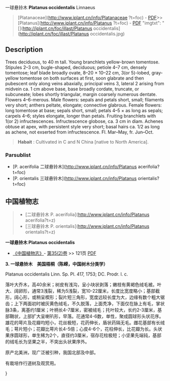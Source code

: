 一球悬铃木 **Platanus occidentalis** Linnaeus

> [Platanaceae](http://www.iplant.cn/info/Platanaceae ?t=foc) - [PDF](http://iplant.cn/foc/pdf/Platanaceae.pdf)>>[Platanus](http://www.iplant.cn/info/Platanus ?t=foc) - [PDF](http://www.iplant.cn/foc/pdf/Platanus.pdf)
  "imgtxt": "[](http://iplant.cn/foc/illast/Platanus occidentalis](http://iplant.cn/foc/illast/Platanus occidentalis.jpg)

## Description

Trees deciduous, to 40 m tall. Young branchlets yellow-brown tomentose. Stipules 2–3 cm, bugle-shaped, deciduous; petiole 4–7 cm, densely tomentose; leaf blade broadly ovate, 8–20 × 10–22 cm, 3(or 5)-lobed, gray-yellow tomentose on both surfaces at first, soon glabrate and then pubescent only along veins abaxially, principal veins 3, lateral 2 arising from midvein ca. 1 cm above base, base broadly cordate, truncate, or subcuneate; lobes shortly triangular, margin coarsely numerous dentate. Flowers 4–6-merous. Male flowers: sepals and petals short, small; filaments very short; anthers peltate, elongate; connective glabrous. Female flowers: long tomentose at base; sepals short, small; petals 4–5 × as long as sepals; carpels 4–6; styles elongate, longer than petals. Fruiting branchlets with 1(or 2) infructescences. Infructescence globose, ca. 3 cm in diam. Achenes obtuse at apex, with persistent style very short; basal hairs ca. 1/2 as long as achene, not exserted from infructescence. Fl. Mar–May, fr. Jun–Oct.

> **Habait** : 
> Cultivated in C and N China [native to North America].

### Parsublist

* [P.  acerifolia  二球悬铃木](http://www.iplant.cn/info/Platanus acerifolia?t=foc)
* [P.  orientalis  三球悬铃木](http://www.iplant.cn/info/Platanus orientalis?t=foc)

## 中国植物志

> * [二球悬铃木  P.  acerifolia](http://www.iplant.cn/info/Platanus acerifolia?t=z)
> * [三球悬铃木  P.  orientalis](http://www.iplant.cn/info/Platanus orientalis?t=z)

**一球悬铃木 Platanus occidentalis**

* [《中国植物志》](http://www.iplant.cn/frps)- [第35(2)卷](http://www.iplant.cn/frps/vol/35(2)) >> 121页 [PDF](http://www.iplant.cn/frps/pdf/35(2)/121.PDF)

**3. 一球悬铃木　美国梧桐（陈嵘，中国树木分类学）**

Platanus occidentalis Linn. Sp. Pl. 417, 1753; DC. Prodr. l. c.

落叶大乔木，高40余米；树皮有浅沟，呈小块状剥落；嫩枝有黄褐色绒毛被。叶大、阔卵形，通常3浅裂，稀为5浅裂，宽10-22厘米，长度比宽度略小；基部截形，阔心形，或稍呈楔形；裂片短三角形，宽度远较长度为大，边缘有数个粗大锯齿；上下两面初时被灰黄色绒毛，不久脱落，上面秃净，下面仅在脉上有毛，掌状脉3条，离基约1厘米；叶柄长4-7厘米，密被绒毛；托叶较大，长约2-3厘米，基部鞘状，上部扩大呈喇叭形，早落。花通常4-6数，单性，聚成圆球形头状花序。雄花的萼片及花瓣均短小，花丝极短，花药伸长，盾状药隔无毛。雌花基部有长绒毛；萼片短小；花瓣比萼片长4-5倍；心皮4-6个，花柱伸长，比花瓣为长。头状果序圆球形，单生稀为2个，直径约3厘米，宿存花柱极短；小坚果先端钝，基部的绒毛长为坚果之半，不突出头状果序外。

原产北美洲，现广泛被引种，我国北部及中部。

有栽培作行道树及观赏用。

}